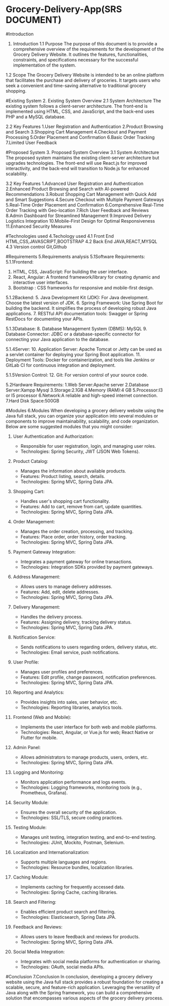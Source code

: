 # Grocery-Delivery-App(SRS DOCUMENT)
#Introduction
1. Introduction
1.1 Purpose
The purpose of this document is to provide a comprehensive overview of the requirements for the development of the Grocery Delivery Website. It outlines the features, functionalities, constraints, and specifications necessary for the successful implementation of the system.

1.2 Scope
The Grocery Delivery Website is intended to be an online platform that facilitates the purchase and delivery of groceries. It targets users who seek a convenient and time-saving alternative to traditional grocery shopping.

#Existing System
2. Existing System Overview
2.1 System Architecture
The existing system follows a client-server architecture. The front-end is implemented using HTML, CSS, and JavaScript, and the back-end uses PHP and a MySQL database.

2.2 Key Features
1.User Registration and Authentication
2.Product Browsing and Search
3.Shopping Cart Management
4.Checkout and Payment Processing
5.Order Placement and Confirmation
6.Basic Order Tracking
7.Limited User Feedback

#Proposed System
3. Proposed System Overview
3.1 System Architecture
The proposed system maintains the existing client-server architecture but upgrades technologies. The front-end will use React.js for improved interactivity, and the back-end will transition to Node.js for enhanced scalability.

3.2 Key Features
1.Advanced User Registration and Authentication
2.Enhanced Product Browsing and Search with AI-powered Recommendations
3.Robust Shopping Cart Management with Quick Add and Smart Suggestions
4.Secure Checkout with Multiple Payment Gateways
5.Real-Time Order Placement and Confirmation
6.Comprehensive Real-Time Order Tracking with Geo-location
7.Rich User Feedback and Reviews
8.Admin Dashboard for Streamlined Management
9.Improved Delivery Logistics Integration
10.Mobile-First Design for Optimal Responsiveness
11.Enhanced Security Measures

#Technologies used
4.Techology used
4.1 Front End
HTML,CSS,JAVASCRIPT,BOOTSTRAP
4.2 Back End
JAVA,REACT,MYSQL
4.3 Version control
Git,Github

#Requirements 
5.Requirements analysis
5.1Software Requirements:
5.1.1Frontend:
1. HTML, CSS, JavaScript: For building the user interface.
2. React, Angular: A frontend framework/library for creating dynamic and interactive user interfaces.
3. Bootstrap : CSS frameworks for responsive and mobile-first design.

5.1.2Backend:
5. Java Development Kit (JDK): For Java development. Choose the latest version of JDK.
6. Spring Framework: Use Spring Boot for building the backend. It simplifies the process of developing robust Java applications.
7. RESTful API documentation tools: Swagger or Spring RestDocs for documenting your APIs.

5.1.3Database:
8. Database Management System (DBMS):  MySQL
9. Database Connector: JDBC or a database-specific connector for connecting your Java application to the database.


5.1.4Server:
10. Application Server: Apache Tomcat or Jetty can be used as a servlet container for deploying your Spring Boot application.
11. Deployment Tools: Docker for containerization, and tools like Jenkins or GitLab CI for continuous integration and deployment.

5.1.5Version Control:
12. Git: For version control of your source code.


5.2Hardware Requirements:
1.Web Server:Apache server
2.Database Server:Xampp Mysql
3.Storage:2.1GB
4.Memory (RAM):4 GB
5.Processor:I3 or I5 processor
6.Network:A reliable and high-speed internet connection.
7.Hard Disk Space:500GB

#Modules
6.Modules
When developing a grocery delivery website using the Java full stack, you can organize your application into several modules or components to improve maintainability, scalability, and code organization. Below are some suggested modules that you might consider:

1. User Authentication and Authorization:
   - Responsible for user registration, login, and managing user roles.
   - Technologies: Spring Security, JWT (JSON Web Tokens).

2. Product Catalog:
   - Manages the information about available products.
   - Features: Product listing, search, details.
   - Technologies: Spring MVC, Spring Data JPA.

3. Shopping Cart:
   - Handles user's shopping cart functionality.
   - Features: Add to cart, remove from cart, update quantities.
   - Technologies: Spring MVC, Spring Data JPA.

4. Order Management:
   - Manages the order creation, processing, and tracking.
   - Features: Place order, order history, order tracking.
   - Technologies: Spring MVC, Spring Data JPA.

5. Payment Gateway Integration:
   - Integrates a payment gateway for online transactions.
   - Technologies: Integration SDKs provided by payment gateways.

6. Address Management:
   - Allows users to manage delivery addresses.
   - Features: Add, edit, delete addresses.
   - Technologies: Spring MVC, Spring Data JPA.

7. Delivery Management:
   - Handles the delivery process.
   - Features: Assigning delivery, tracking delivery status.
   - Technologies: Spring MVC, Spring Data JPA.

8. Notification Service:
   - Sends notifications to users regarding orders, delivery status, etc.
   - Technologies: Email service, push notifications.

9. User Profile:
   - Manages user profiles and preferences.
   - Features: Edit profile, change password, notification preferences.
   - Technologies: Spring MVC, Spring Data JPA.

10. Reporting and Analytics:
    - Provides insights into sales, user behavior, etc.
    - Technologies: Reporting libraries, analytics tools.

11. Frontend (Web and Mobile):
    - Implements the user interface for both web and mobile platforms.
    - Technologies: React, Angular, or Vue.js for web; React Native or Flutter for mobile.

12. Admin Panel:
    - Allows administrators to manage products, users, orders, etc.
    - Technologies: Spring MVC, Spring Data JPA.

13. Logging and Monitoring:
    - Monitors application performance and logs events.
    - Technologies: Logging frameworks, monitoring tools (e.g., Prometheus, Grafana).

14. Security Module:
    - Ensures the overall security of the application.
    - Technologies: SSL/TLS, secure coding practices.

15. Testing Module:
    - Manages unit testing, integration testing, and end-to-end testing.
    - Technologies: JUnit, Mockito, Postman, Selenium.

16. Localization and Internationalization:
    - Supports multiple languages and regions.
    - Technologies: Resource bundles, localization libraries.

17. Caching Module:
    - Implements caching for frequently accessed data.
    - Technologies: Spring Cache, caching libraries.

18. Search and Filtering:
    - Enables efficient product search and filtering.
    - Technologies: Elasticsearch, Spring Data JPA.

19. Feedback and Reviews:
    - Allows users to leave feedback and reviews for products.
    - Technologies: Spring MVC, Spring Data JPA.

20. Social Media Integration:
    - Integrates with social media platforms for authentication or sharing.
    - Technologies: OAuth, social media APIs.

#Conclusion
7.Conclusion
In conclusion, developing a grocery delivery website using the Java full stack provides a robust foundation for creating a scalable, secure, and feature-rich application. Leveraging the versatility of Java along with the Spring framework, you can build a comprehensive solution that encompasses various aspects of the grocery delivery process.


